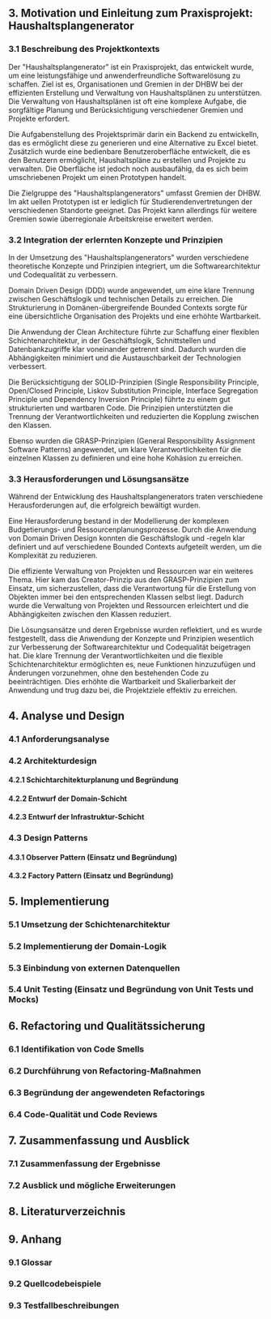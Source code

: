 
## 3. Motivation und Einleitung zum Praxisprojekt: Haushaltsplangenerator

### 3.1 Beschreibung des Projektkontexts

Der "Haushaltsplangenerator" ist ein Praxisprojekt, das entwickelt wurde, um eine leistungsfähige und anwenderfreundliche Softwarelösung zu schaffen. Ziel ist es, Organisationen und Gremien in der DHBW bei der effizienten Erstellung und Verwaltung von Haushaltsplänen zu unterstützen. Die Verwaltung von Haushaltsplänen ist oft eine komplexe Aufgabe, die sorgfältige Planung und Berücksichtigung verschiedener Gremien und Projekte erfordert.

Die Aufgabenstellung des Projektsprimär darin ein Backend zu entwickelln, das es ermöglicht diese zu generieren und eine Alternative zu Excel bietet. Zusätzlich wurde eine bedienbare Benutzeroberfläche entwickelt, die es den Benutzern ermöglicht, Haushaltspläne zu erstellen und Projekte zu verwalten. Die Oberfläche ist jedoch noch ausbaufähig, da es sich beim umschriebenen Projekt um einen Prototypen handelt. 

Die Zielgruppe des "Haushaltsplangenerators" umfasst Gremien der DHBW. Im akt uellen Prototypen ist er lediglich für Studierendenvertretungen der verschiedenen Standorte geeignet. Das Projekt kann allerdings für weitere Gremien sowie überregionale Arbeitskreise erweitert werden. 

### 3.2 Integration der erlernten Konzepte und Prinzipien

In der Umsetzung des "Haushaltsplangenerators" wurden verschiedene theoretische Konzepte und Prinzipien integriert, um die Softwarearchitektur und Codequalität zu verbessern.

Domain Driven Design (DDD) wurde angewendet, um eine klare Trennung zwischen Geschäftslogik und technischen Details zu erreichen. Die Strukturierung in Domänen-übergreifende Bounded Contexts sorgte für eine übersichtliche Organisation des Projekts und eine erhöhte Wartbarkeit.

Die Anwendung der Clean Architecture führte zur Schaffung einer flexiblen Schichtenarchitektur, in der Geschäftslogik, Schnittstellen und Datenbankzugriffe klar voneinander getrennt sind. Dadurch wurden die Abhängigkeiten minimiert und die Austauschbarkeit der Technologien verbessert.

Die Berücksichtigung der SOLID-Prinzipien (Single Responsibility Principle, Open/Closed Principle, Liskov Substitution Principle, Interface Segregation Principle und Dependency Inversion Principle) führte zu einem gut strukturierten und wartbaren Code. Die Prinzipien unterstützten die Trennung der Verantwortlichkeiten und reduzierten die Kopplung zwischen den Klassen.

Ebenso wurden die GRASP-Prinzipien (General Responsibility Assignment Software Patterns) angewendet, um klare Verantwortlichkeiten für die einzelnen Klassen zu definieren und eine hohe Kohäsion zu erreichen.

### 3.3 Herausforderungen und Lösungsansätze

Während der Entwicklung des Haushaltsplangenerators traten verschiedene Herausforderungen auf, die erfolgreich bewältigt wurden.

Eine Herausforderung bestand in der Modellierung der komplexen Budgetierungs- und Ressourcenplanungsprozesse. Durch die Anwendung von Domain Driven Design konnten die Geschäftslogik und -regeln klar definiert und auf verschiedene Bounded Contexts aufgeteilt werden, um die Komplexität zu reduzieren.

Die effiziente Verwaltung von Projekten und Ressourcen war ein weiteres Thema. Hier kam das Creator-Prinzip aus den GRASP-Prinzipien zum Einsatz, um sicherzustellen, dass die Verantwortung für die Erstellung von Objekten immer bei den entsprechenden Klassen selbst liegt. Dadurch wurde die Verwaltung von Projekten und Ressourcen erleichtert und die Abhängigkeiten zwischen den Klassen reduziert.

Die Lösungsansätze und deren Ergebnisse wurden reflektiert, und es wurde festgestellt, dass die Anwendung der Konzepte und Prinzipien wesentlich zur Verbesserung der Softwarearchitektur und Codequalität beigetragen hat. Die klare Trennung der Verantwortlichkeiten und die flexible Schichtenarchitektur ermöglichten es, neue Funktionen hinzuzufügen und Änderungen vorzunehmen, ohne den bestehenden Code zu beeinträchtigen. Dies erhöhte die Wartbarkeit und Skalierbarkeit der Anwendung und trug dazu bei, die Projektziele effektiv zu erreichen.


## 4. Analyse und Design
   ### 4.1 Anforderungsanalyse
   ### 4.2 Architekturdesign
   #### 4.2.1 Schichtarchitekturplanung und Begründung
   #### 4.2.2 Entwurf der Domain-Schicht
   #### 4.2.3 Entwurf der Infrastruktur-Schicht
   ### 4.3 Design Patterns
   #### 4.3.1 Observer Pattern (Einsatz und Begründung)
   #### 4.3.2 Factory Pattern (Einsatz und Begründung)

## 5. Implementierung
   ### 5.1 Umsetzung der Schichtenarchitektur
   ### 5.2 Implementierung der Domain-Logik
   ### 5.3 Einbindung von externen Datenquellen
   ### 5.4 Unit Testing (Einsatz und Begründung von Unit Tests und Mocks)

## 6. Refactoring und Qualitätssicherung
   ### 6.1 Identifikation von Code Smells
   ### 6.2 Durchführung von Refactoring-Maßnahmen
   ### 6.3 Begründung der angewendeten Refactorings
   ### 6.4 Code-Qualität und Code Reviews

## 7. Zusammenfassung und Ausblick
   ### 7.1 Zusammenfassung der Ergebnisse
   ### 7.2 Ausblick und mögliche Erweiterungen

## 8. Literaturverzeichnis

## 9. Anhang
   ### 9.1 Glossar
   ### 9.2 Quellcodebeispiele
   ### 9.3 Testfallbeschreibungen
